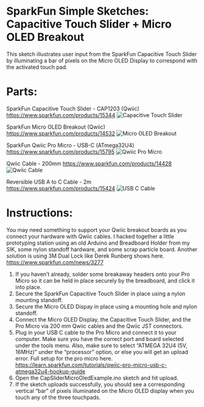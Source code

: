 # SparkFun Simple Sketches: Capacitive Touch Slider + Micro OLED Breakout
This sketch illustrates user input from the SparkFun Capacitive Touch Slider by illuminating a bar of pixels on the Micro OLED Display to correspond with the activated touch pad.

# Parts:
SparkFun Capacitive Touch Slider - CAP1203 (Qwiic)
https://www.sparkfun.com/products/15344
![Capacitive Touch Slider](https://cdn.sparkfun.com//assets/parts/1/3/8/7/1/15344-SparkFun_Capacitive_Touch_Slider_-_CAP1203__Qwiic_-01a.jpg)

SparkFun Micro OLED Breakout (Qwiic)
https://www.sparkfun.com/products/14532
![Micro OLED Breakout](https://cdn.sparkfun.com//assets/parts/1/2/6/2/1/14532-SparkFun_Micro_OLED_Breakout__Qwiic_-01.jpg)


SparkFun Qwiic Pro Micro - USB-C (ATmega32U4)
https://www.sparkfun.com/products/15795
![Qwiic Pro Micro](https://cdn.sparkfun.com//assets/parts/1/4/4/0/4/15795-Pro_Micro_C-01.jpg)

Qwiic Cable - 200mm
https://www.sparkfun.com/products/14428
![Qwiic Cable](https://cdn.sparkfun.com//assets/parts/1/2/4/5/4/14428-Qwiic_Cable_-_200mm-01.jpg)

Reversible USB A to C Cable - 2m
https://www.sparkfun.com/products/15424
![USB C Cable](https://cdn.sparkfun.com//assets/parts/1/3/9/8/3/15424-Reversible_USB_A_to_C_Cable_-_2m-01.jpg)

# Instructions:

You may need something to support your Qwiic breakout boards as you connect your hardware with Qwiic cables. I hacked together a little prototyping station using an old Arduino and Breadboard Holder from my SIK, some nylon standoff hardware, and some scrap particle board. Another solution is using 3M Dual Lock like Derek Runberg shows here. https://www.sparkfun.com/news/3277

1. If you haven’t already, solder some breakaway headers onto your Pro Micro so it can be held in place securely by the breadboard, and click it into place.
2. Secure the SparkFun Capacitive Touch Slider in place using a nylon mounting standoff.
3. Secure the Micro OLED Dispay in place using a mounting hole and nylon standoff.
4. Connect the Micro OLED Display, the Capacitive Touch Slider, and the Pro Micro via 200 mm Qwiic cables and the Qwiic JST connectors.
5. Plug in your USB C cable to the Pro Micro and connect it to your computer. Make sure you have the correct port and board selected under the tools menu. Also, make sure to select “ATMEGA 32U4 (5V, 16MHz)” under the “processor” option, or else you will get an upload error. Full setup for the pro micro here. https://learn.sparkfun.com/tutorials/qwiic-pro-micro-usb-c-atmega32u4-hookup-guide
6. Open the CapSliderMicroOledExample.ino sketch and hit upload.
7. If the sketch uploads successfully, you should see a corresponding vertical “bar” of pixels illuminated on the Micro OLED display when you touch any of the three touchpads.



